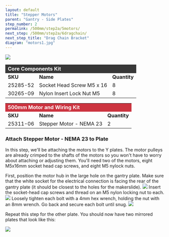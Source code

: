 ```yaml
---
layout: default
title: "Stepper Motors"
parent: "Gantry - Side Plates"
step_number: 2
permalink: /500mm/step2a/5motors/
next_step: /500mm/step2a/6dragchain/
next_step_title: "Drag Chain Bracket"
diagram: "motors1.jpg"
---
```

<img src="../../step2/photo/jpfs_DSC2606.jpg">

<table>
  <tr>
    <td style="color:#fff;background: #383838" colspan="3">
      <b>Core Components Kit</b>
    </td>
  </tr>
  <tr>
    <td>
      <b>SKU</b>
    </td>
    <td>
      <b>Name</b>
    </td>
    <td>
      <b>Quantity</b>
    </td>
  </tr>
  <tr>
    <td>
      25285-52
    </td>
    <td>
      Socket Head Screw M5 x 16
    </td>
    <td>
      8
    </td>
  </tr>
  <tr>
    <td>
      30265-09
    </td>
    <td>
      Nylon Insert Lock Nut M5
    </td>
    <td>
      8
    </td>
  </tr>
</table>
<table>
  <tr>
    <td style="color:#fff;background: #CC3440" colspan="3">
      <b>500mm Motor and Wiring Kit</b>
    </td>
  </tr>
  <tr>
    <td>
      <b>SKU</b>
    </td>
    <td>
      <b>Name</b>
    </td>
    <td>
      <b>Quantity</b>
    </td>
  </tr>
  <tr>
    <td>
      25311-06
    </td>
    <td>
      Stepper Motor - NEMA 23
    </td>
    <td>
      2
    </td>
  </tr>
</table>


<h3>Attach Stepper Motor - NEMA 23 to Plate</h3>

In this step, we'll be attaching the motors to the Y plates. The motor pulleys are already crimped to the shafts of the motors so you won't have to worry about attaching or adjusting them. You'll need two of the motors, eight M5x16mm socket head cap screws, and eight M5 nylock nuts.

First, position the motor hub in the large hole on the gantry plate. Make sure that the white socket for the electrical connection is facing the rear of the gantry plate (it should be closest to the holes for the makerslide).
<img src="../../step2/photo/jpfs_DSC2602.jpg">
Insert the socket-head cap screws and thread on an M5 nylon locking nut to each.
<img src="../../step2/photo/jpfs_DSC2604.jpg">
Loosely tighten each bolt with a 4mm hex wrench, holding the nut with an 8mm wrench. Go back and secure each bolt until snug.
<img src="../../step2/photo/jpfs_DSC2605.jpg">

Repeat this step for the other plate. You should now have two mirrored plates that look like this:

<img src="../../step2/photo/jpfs_DSC3483.jpg">
